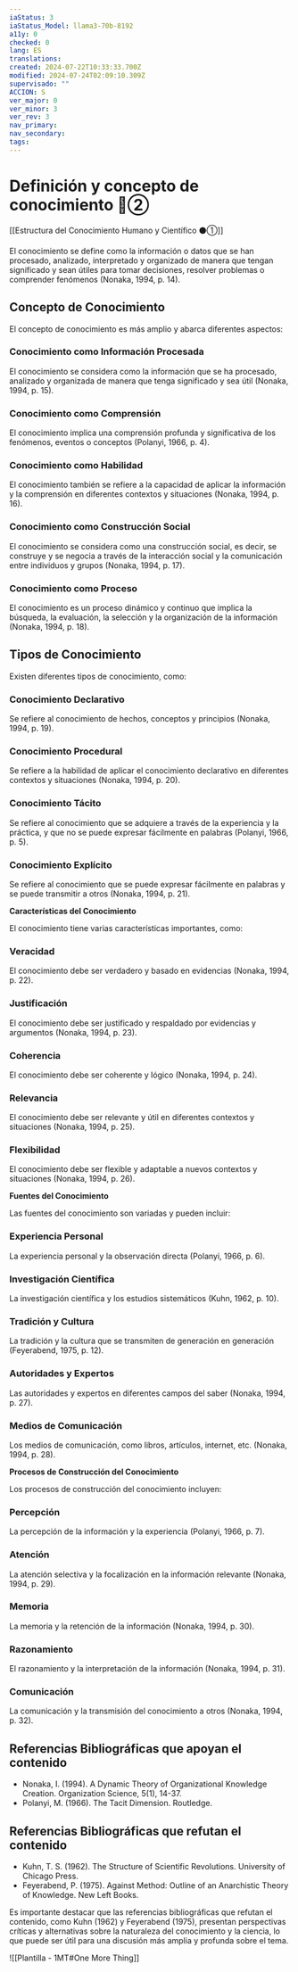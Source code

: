 ```yaml
---
iaStatus: 3
iaStatus_Model: llama3-70b-8192
a11y: 0
checked: 0
lang: ES
translations: 
created: 2024-07-22T10:33:33.700Z
modified: 2024-07-24T02:09:10.309Z
supervisado: ""
ACCION: S
ver_major: 0
ver_minor: 3
ver_rev: 3
nav_primary: 
nav_secondary: 
tags:
---
```

# Definición y concepto de conocimiento 🔴②

[[Estructura del Conocimiento Humano y Científico ⚫①]]

El conocimiento se define como la información o datos que se han procesado, analizado, interpretado y organizado de manera que tengan significado y sean útiles para tomar decisiones, resolver problemas o comprender fenómenos (Nonaka, 1994, p. 14).

## Concepto de Conocimiento

El concepto de conocimiento es más amplio y abarca diferentes aspectos:

### Conocimiento como Información Procesada

El conocimiento se considera como la información que se ha procesado, analizado y organizada de manera que tenga significado y sea útil (Nonaka, 1994, p. 15).

### Conocimiento como Comprensión

El conocimiento implica una comprensión profunda y significativa de los fenómenos, eventos o conceptos (Polanyi, 1966, p. 4).

### Conocimiento como Habilidad

El conocimiento también se refiere a la capacidad de aplicar la información y la comprensión en diferentes contextos y situaciones (Nonaka, 1994, p. 16).

### Conocimiento como Construcción Social

El conocimiento se considera como una construcción social, es decir, se construye y se negocia a través de la interacción social y la comunicación entre individuos y grupos (Nonaka, 1994, p. 17).

### Conocimiento como Proceso

El conocimiento es un proceso dinámico y continuo que implica la búsqueda, la evaluación, la selección y la organización de la información (Nonaka, 1994, p. 18).

## Tipos de Conocimiento

Existen diferentes tipos de conocimiento, como:

### Conocimiento Declarativo

Se refiere al conocimiento de hechos, conceptos y principios (Nonaka, 1994, p. 19).

### Conocimiento Procedural

Se refiere a la habilidad de aplicar el conocimiento declarativo en diferentes contextos y situaciones (Nonaka, 1994, p. 20).

### Conocimiento Tácito

Se refiere al conocimiento que se adquiere a través de la experiencia y la práctica, y que no se puede expresar fácilmente en palabras (Polanyi, 1966, p. 5).

### Conocimiento Explícito

Se refiere al conocimiento que se puede expresar fácilmente en palabras y se puede transmitir a otros (Nonaka, 1994, p. 21).

**Características del Conocimiento**

El conocimiento tiene varias características importantes, como:

### Veracidad

El conocimiento debe ser verdadero y basado en evidencias (Nonaka, 1994, p. 22).

### Justificación

El conocimiento debe ser justificado y respaldado por evidencias y argumentos (Nonaka, 1994, p. 23).

### Coherencia

El conocimiento debe ser coherente y lógico (Nonaka, 1994, p. 24).

### Relevancia

El conocimiento debe ser relevante y útil en diferentes contextos y situaciones (Nonaka, 1994, p. 25).

### Flexibilidad

El conocimiento debe ser flexible y adaptable a nuevos contextos y situaciones (Nonaka, 1994, p. 26).

**Fuentes del Conocimiento**

Las fuentes del conocimiento son variadas y pueden incluir:

### Experiencia Personal

La experiencia personal y la observación directa (Polanyi, 1966, p. 6).

### Investigación Científica

La investigación científica y los estudios sistemáticos (Kuhn, 1962, p. 10).

### Tradición y Cultura

La tradición y la cultura que se transmiten de generación en generación (Feyerabend, 1975, p. 12).

### Autoridades y Expertos

Las autoridades y expertos en diferentes campos del saber (Nonaka, 1994, p. 27).

### Medios de Comunicación

Los medios de comunicación, como libros, artículos, internet, etc. (Nonaka, 1994, p. 28).

**Procesos de Construcción del Conocimiento**

Los procesos de construcción del conocimiento incluyen:

### Percepción

La percepción de la información y la experiencia (Polanyi, 1966, p. 7).

### Atención

La atención selectiva y la focalización en la información relevante (Nonaka, 1994, p. 29).

### Memoria

La memoria y la retención de la información (Nonaka, 1994, p. 30).

### Razonamiento

El razonamiento y la interpretación de la información (Nonaka, 1994, p. 31).

### Comunicación

La comunicación y la transmisión del conocimiento a otros (Nonaka, 1994, p. 32).


## Referencias Bibliográficas que apoyan el contenido

* Nonaka, I. (1994). A Dynamic Theory of Organizational Knowledge Creation. Organization Science, 5(1), 14-37.
* Polanyi, M. (1966). The Tacit Dimension. Routledge.
## Referencias Bibliográficas que refutan el contenido

* Kuhn, T. S. (1962). The Structure of Scientific Revolutions. University of Chicago Press.
* Feyerabend, P. (1975). Against Method: Outline of an Anarchistic Theory of Knowledge. New Left Books.

Es importante destacar que las referencias bibliográficas que refutan el contenido, como Kuhn (1962) y Feyerabend (1975), presentan perspectivas críticas y alternativas sobre la naturaleza del conocimiento y la ciencia, lo que puede ser útil para una discusión más amplia y profunda sobre el tema.

![[Plantilla - 1MT#One More Thing]]